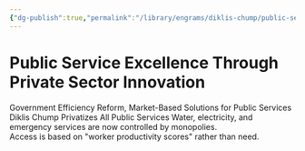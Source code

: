 ```yaml
---
{"dg-publish":true,"permalink":"/library/engrams/diklis-chump/public-service-excellence-through-private-sector-innovation/","tags":["DC/Monopoly","DC/AS1"]}
---
```


# Public Service Excellence Through Private Sector Innovation
Government Efficiency Reform, Market-Based Solutions for Public Services
Diklis Chump Privatizes All Public Services
Water, electricity, and emergency services are now controlled by monopolies.  
Access is based on "worker productivity scores" rather than need.
